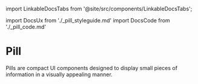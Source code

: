 import LinkableDocsTabs from '@site/src/components/LinkableDocsTabs';

import DocsUx from './\_pill_styleguide.md'
import DocsCode from './\_pill_code.md'

# Pill
<!-- introduction start -->
Pills are compact UI components designed to display small pieces of information in a visually appealing manner.
<!-- introduction end -->
<LinkableDocsTabs>
  <DocsUx />
  <DocsCode />
</LinkableDocsTabs>
